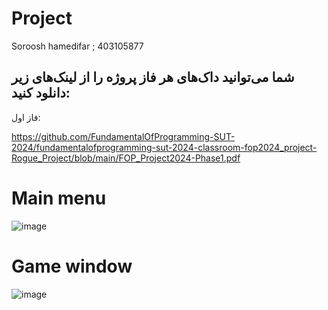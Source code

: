 # Project
Soroosh hamedifar ; 403105877
## شما می‌توانید داک‌های هر فاز پروژه را از لینک‌های زیر دانلود کنید:
فاز اول: 

https://github.com/FundamentalOfProgramming-SUT-2024/fundamentalofprogramming-sut-2024-classroom-fop2024_project-Rogue_Project/blob/main/FOP_Project2024-Phase1.pdf

# Main menu
![image](https://github.com/user-attachments/assets/10ebedfb-e00c-41ab-aa33-a73a41eb5380)

# Game window
![image](https://github.com/user-attachments/assets/c32d5162-e210-4630-8c5b-6d59d6ead60e)
